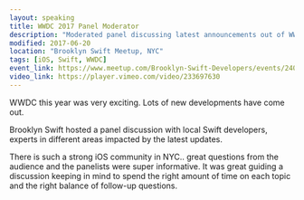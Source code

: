 ```yaml
---
layout: speaking
title: WWDC 2017 Panel Moderator
description: "Moderated panel discussing latest announcements out of WWDC. MLKit, ARKit, Xcode improvements, Swift 4."
modified: 2017-06-20
location: "Brooklyn Swift Meetup, NYC"
tags: [iOS, Swift, WWDC]
event_link: https://www.meetup.com/Brooklyn-Swift-Developers/events/240721410/
video_link: https://player.vimeo.com/video/233697630
---
```


WWDC this year was very exciting. Lots of new developments have come out.

Brooklyn Swift hosted a panel discussion with local Swift developers, experts in different areas impacted by the latest updates.

There is such a strong iOS community in NYC.. great questions from the audience and the panelists were super informative. It was great guiding a discussion keeping in mind to spend the right amount of time on each topic and the right balance of follow-up questions.
